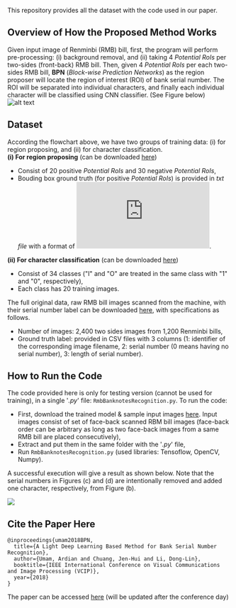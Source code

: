 This repository provides all the dataset with the code used in our paper.

## Overview of How the Proposed Method Works
Given input image of Renminbi (RMB) bill, first, the program will perform pre-processing: (i) background removal, and (ii) taking 4 *Potential RoIs* per two-sides (front-back) RMB bill. Then, given 4 *Potential RoIs* per each two-sides RMB bill, **BPN** (*Block-wise Prediction Networks*) as the region proposer will locate the region of interest (ROI) of bank serial number. The ROI will be separated into individual characters, and finally each individual character will be classified using CNN classifier. (See Figure below)
![alt text](https://github.com/ardianumam/BanknotesRecognition/blob/master/Flowchart_of_proposed_system.jpg "Flowhart of the proposed method")

## Dataset
According the flowchart above, we have two groups of training data: (i) for region proposing, and (ii) for character classification. 
<br>
**(i) For region proposing** (can be downloaded [here](https://drive.google.com/file/d/1_lOXF9w-qYzza2jbmLo9hANubPv2mLRM/view?usp=sharing))
* Consist of 20 positive *Potential RoIs* and 30 negative *Potential RoIs*,
* Bouding box ground truth (for positive *Potential RoIs*) is provided in *txt file* with a format of ![](https://latex.codecogs.com/gif.latex?x_%7Btop-left%7D%2C%20y_%7Btop-left%7D%2C%20x_%7Bbottom-right%7D%2C%20y_%7Bbottom-right%7D). 

**(ii) For character classification** (can be downloaded [here](https://drive.google.com/file/d/1DGG10qL5vw8_9zS4l5sPZ58Y8de5ijzG/view?usp=sharing))
* Consist of 34 classes ("I" and "O" are treated in the same class with "1" and "0", respectively),
* Each class has 20 training images.

The full original data, raw RMB bill images scanned from the machine, with their serial number label can be downloaded [here](https://drive.google.com/file/d/1QCLGAhL34i9qIHfbVbG9o6zbKUKEqtOi/view?usp=sharing), with specifications as follows.  
* Number of images: 2,400 two sides images from 1,200 Renminbi bills,
* Ground truth label: provided in CSV files with 3 columns (1: identifier of the corresponding image filename, 2: serial number (0 means having no serial number), 3: length of serial number).

## How to Run the Code 
The code provided here is only for testing version (cannot be used for training), in a single '*.py*' file: ```RmbBanknotesRecognition.py```. To run the code:
* First, download the trained model & sample input images [here](https://drive.google.com/file/d/1Qcu1yHZPfU4qKlm0eIYfkjsAxfG87Rah/view?usp=sharing). Input images consist of set of face-back scanned RBM bill images (face-back order can be arbitrary as long as two face-back images from a same RMB bill are placed consecutively),
* Extract and put them in the same folder with the '*.py*' file,
* Run ```RmbBanknotesRecognition.py``` (used libraries: Tensoflow, OpenCV, Numpy).

A successful execution will give a result as shown below. Note that the serial numbers in Figures (c) and (d) are intentionally removed and added one character, respectively, from Figure (b).

![](https://github.com/ardianumam/BanknotesRecognition/blob/master/Prediction_output_of_input_samples.JPG) 


## Cite the Paper Here
```
@inproceedings{umam2018BPN,
  title={A Light Deep Learning Based Method for Bank Serial Number Recognition},
  author={Umam, Ardian and Chuang, Jen-Hui and Li, Dong-Lin},
  booktitle={IEEE International Conference on Visual Communications and Image Processing (VCIP)},
  year={2018}
}
```
The paper can be accessed [here](http://www.vcip2018.org/) (will be updated after the conference day)
